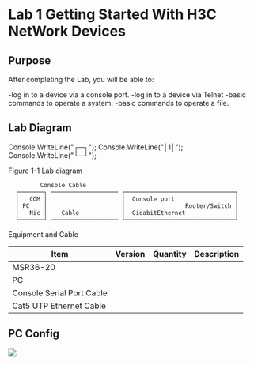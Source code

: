 # Lab 1 Getting Started With H3C NetWork Devices

## Purpose

After completing the Lab, you will be able to:

-log in to a device via a console port.
-log in to a device via Telnet
-basic commands to operate a system.
-basic commands to operate a file.

## Lab Diagram

Console.WriteLine("┌─┐");
Console.WriteLine("│1│");
Console.WriteLine("└─┘");

Figure 1-1 Lab diagram
```console
         Console Cable          
  ┌───────┐ ─────────────────── ┌───────────────────────────────┐     
  │   COM │                     │  Console port                 │
  │ PC    │                     │                 Router/Switch │
  │   Nic │    Cable            │  GigabitEthernet              │   
  └───────┘ ─────────────────── └───────────────────────────────┘   
```
Equipment and Cable

Item                      |  Version  | Quantity  | Description   
--------------------------|-----------|-----------|-----------------
MSR36-20                  |
PC                        |
Console Serial Port Cable |
Cat5 UTP Ethernet Cable   |

## PC Config

![](https://90apt.com/usr/uploads/2023/05/3571188184.png)



